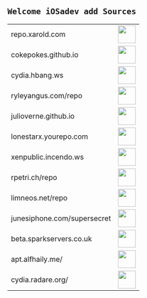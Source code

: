 ## `Welcome iOSadev add Sources`

 <table>
   <tbody>
   <tr style="width:70%"><td class="instructions">
repo.xarold.com
    </td>
    <td width="40" class="imagelink">
     <a href="https://cydia.saurik.com/api/share#?source=https://repo.xarold.com/"><img src="/gitfiles/add.png" height="40" width="40">
     </a>
    </td>
   </tr>
   <tr style="width:70%"><td class="instructions">
cokepokes.github.io
    </td>
    <td width="40" class="imagelink">
     <a href="https://cydia.saurik.com/api/share#?source=https://cokepokes.github.io/"><img src="/gitfiles/add.png" height="40" width="40">
     </a>
    </td>
   </tr>
      
   <tr style="width:70%"><td class="instructions">
cydia.hbang.ws
    </td>
    <td width="40" class="imagelink">
     <a href="https://cydia.saurik.com/api/share#?source=https://cydia.hbang.ws/"><img src="/gitfiles/add.png" height="40" width="40">
     </a>
    </td>
   </tr>
   
   <tr style="width:70%"><td class="instructions">
ryleyangus.com/repo
    </td>
    <td width="40" class="imagelink">
     <a href="https://cydia.saurik.com/api/share#?source=https://ryleyangus.com/repo/"><img src="/gitfiles/add.png" height="40" width="40">
     </a>
    </td>
   </tr>
      
   <tr style="width:70%"><td class="instructions">
julioverne.github.io
    </td>
    <td width="40" class="imagelink">
     <a href="https://cydia.saurik.com/api/share#?source=http://julioverne.github.io/"><img src="/gitfiles/add.png" height="40" width="40">
     </a>
    </td>
   </tr>

   <tr style="width:70%"><td class="instructions">
lonestarx.yourepo.com
    </td>
    <td width="40" class="imagelink">
     <a href="https://cydia.saurik.com/api/share#?source=http://lonestarx.yourepo.com/"><img src="/gitfiles/add.png" height="40" width="40">
     </a>
    </td>
   </tr>

   <tr style="width:70%"><td class="instructions">
xenpublic.incendo.ws
    </td>
    <td width="40" class="imagelink">
     <a href="https://cydia.saurik.com/api/share#?source=http://xenpublic.incendo.ws/"><img src="/gitfiles/add.png" height="40" width="40">
     </a>
    </td>
   </tr>

   <tr style="width:70%"><td class="instructions">
rpetri.ch/repo
    </td>
    <td width="40" class="imagelink">
     <a href="https://cydia.saurik.com/api/share#?source=http://rpetri.ch/repo/"><img src="/gitfiles/add.png" height="40" width="40">
     </a>
    </td>
   </tr>

   <tr style="width:70%"><td class="instructions">
limneos.net/repo
    </td>
    <td width="40" class="imagelink">
     <a href="https://cydia.saurik.com/api/share#?source=http://limneos.net/repo/"><img src="/gitfiles/add.png" height="40" width="40">
     </a>
    </td>
   </tr>

   <tr style="width:70%"><td class="instructions">
junesiphone.com/supersecret
    </td>
    <td width="40" class="imagelink">
     <a href="https://cydia.saurik.com/api/share#?source=http://junesiphone.com/supersecret"><img src="/gitfiles/add.png" height="40" width="40">
     </a>
    </td>
   </tr>

   <tr style="width:70%"><td class="instructions">
beta.sparkservers.co.uk
    </td>
    <td width="40" class="imagelink">
     <a href="https://cydia.saurik.com/api/share#?source=http://beta.sparkservers.co.uk/"><img src="/gitfiles/add.png" height="40" width="40">
     </a>
    </td>
   </tr>

   <tr style="width:70%"><td class="instructions">
apt.alfhaily.me/
    </td>
    <td width="40" class="imagelink">
     <a href="https://cydia.saurik.com/api/share#?source=http://apt.alfhaily.me/"><img src="/gitfiles/add.png" height="40" width="40">
     </a>
    </td>
   </tr>

   <tr style="width:70%"><td class="instructions">
cydia.radare.org/
    </td>
    <td width="40" class="imagelink">
     <a href="https://cydia.saurik.com/api/share#?source=http://cydia.radare.org/"><img src="/gitfiles/add.png" height="40" width="40">
     </a>
    </td>
   </tr>
      
  </tbody> 
</table>





<!--
   <tr style="width:70%"><td class="instructions">
cokepokes.github.io
    </td>
    <td width="40" class="imagelink">
     <a href="https://cydia.saurik.com/api/share#?source=https://cokepokes.github.io/"><img src="/gitfiles/add.png" height="40" width="40">
     </a>
    </td>
   </tr>' 
-->

